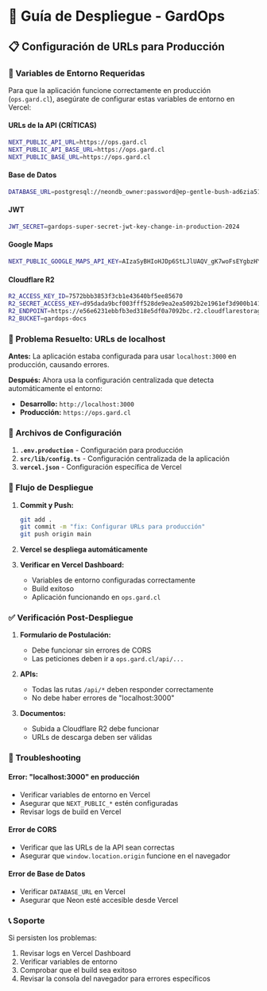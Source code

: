 # 🚀 Guía de Despliegue - GardOps

## 📋 Configuración de URLs para Producción

### 🔧 Variables de Entorno Requeridas

Para que la aplicación funcione correctamente en producción (`ops.gard.cl`), asegúrate de configurar estas variables de entorno en Vercel:

#### **URLs de la API (CRÍTICAS)**
```bash
NEXT_PUBLIC_API_URL=https://ops.gard.cl
NEXT_PUBLIC_API_BASE_URL=https://ops.gard.cl
NEXT_PUBLIC_BASE_URL=https://ops.gard.cl
```

#### **Base de Datos**
```bash
DATABASE_URL=postgresql://neondb_owner:password@ep-gentle-bush-ad6zia51-pooler.c-2.us-east-1.aws.neon.tech/neondb?sslmode=require&channel_binding=require
```

#### **JWT**
```bash
JWT_SECRET=gardops-super-secret-jwt-key-change-in-production-2024
```

#### **Google Maps**
```bash
NEXT_PUBLIC_GOOGLE_MAPS_API_KEY=AIzaSyBHIoHJDp6StLJlUAQV_gK7woFsEYgbzHY
```

#### **Cloudflare R2**
```bash
R2_ACCESS_KEY_ID=7572bbb3853f3cb1e43640bf5ee85670
R2_SECRET_ACCESS_KEY=d95dada9bcf003fff528de9ea2ea5092b2e1961ef3d900b141f6ee9c97904fe2
R2_ENDPOINT=https://e56e6231ebbfb3ed318e5df0a7092bc.r2.cloudflarestorage.com
R2_BUCKET=gardops-docs
```

### 🚨 Problema Resuelto: URLs de localhost

**Antes:** La aplicación estaba configurada para usar `localhost:3000` en producción, causando errores.

**Después:** Ahora usa la configuración centralizada que detecta automáticamente el entorno:
- **Desarrollo:** `http://localhost:3000`
- **Producción:** `https://ops.gard.cl`

### 📁 Archivos de Configuración

1. **`.env.production`** - Configuración para producción
2. **`src/lib/config.ts`** - Configuración centralizada de la aplicación
3. **`vercel.json`** - Configuración específica de Vercel

### 🔄 Flujo de Despliegue

1. **Commit y Push:**
   ```bash
   git add .
   git commit -m "fix: Configurar URLs para producción"
   git push origin main
   ```

2. **Vercel se despliega automáticamente**

3. **Verificar en Vercel Dashboard:**
   - Variables de entorno configuradas correctamente
   - Build exitoso
   - Aplicación funcionando en `ops.gard.cl`

### ✅ Verificación Post-Despliegue

1. **Formulario de Postulación:**
   - Debe funcionar sin errores de CORS
   - Las peticiones deben ir a `ops.gard.cl/api/...`

2. **APIs:**
   - Todas las rutas `/api/*` deben responder correctamente
   - No debe haber errores de "localhost:3000"

3. **Documentos:**
   - Subida a Cloudflare R2 debe funcionar
   - URLs de descarga deben ser válidas

### 🐛 Troubleshooting

#### **Error: "localhost:3000" en producción**
- Verificar variables de entorno en Vercel
- Asegurar que `NEXT_PUBLIC_*` estén configuradas
- Revisar logs de build en Vercel

#### **Error de CORS**
- Verificar que las URLs de la API sean correctas
- Asegurar que `window.location.origin` funcione en el navegador

#### **Error de Base de Datos**
- Verificar `DATABASE_URL` en Vercel
- Asegurar que Neon esté accesible desde Vercel

### 📞 Soporte

Si persisten los problemas:
1. Revisar logs en Vercel Dashboard
2. Verificar variables de entorno
3. Comprobar que el build sea exitoso
4. Revisar la consola del navegador para errores específicos
